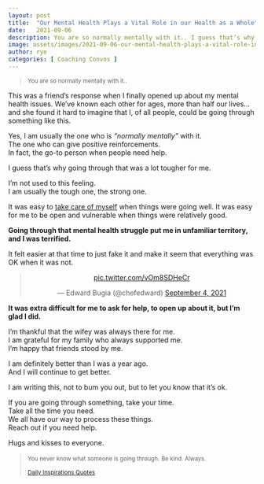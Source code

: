 ```yaml
---
layout: post
title:  "Our Mental Health Plays a Vital Role in our Health as a Whole"
date:   2021-09-06
description: You are so normally mentally with it.. I guess that’s why going through that was a lot tougher.
image: assets/images/2021-09-06-our-mental-health-plays-a-vital-role-in-our-health-as-a-whole.png
author: rye
categories: [ Coaching Convos ]
---
```


> <small>You are so normally mentally with it..</small>

This was a friend’s response when I finally opened up about my mental health issues. We’ve known each other for ages, more than half our lives… and she found it hard to imagine that I, of all people, could be going through something like this.

Yes, I am usually the one who is *“normally mentally”* with it.<br>
The one who can give positive reinforcements.<br>
In fact, the go-to person when people need help.

I guess that’s why going through that was a lot tougher for me.

I’m not used to this feeling.<br>
I am usually the tough one, the strong one.

It was easy to [take care of myself](/blog/take-care-of-yourself-find-your-bliss/) when things were going well. It was easy for me to be open and vulnerable when things were relatively good.

**Going through that mental health struggle put me in unfamiliar territory, and I was terrified.**

It felt easier at that time to just fake it and make it seem that everything was OK when it was not.

<center><blockquote class="twitter-tweet"><p lang="zxx" dir="ltr"><a href="https://t.co/vOm8SDHeCr">pic.twitter.com/vOm8SDHeCr</a></p>&mdash; Edward Bugia (@chefedward) <a href="https://twitter.com/chefedward/status/1434079923489030155?ref_src=twsrc%5Etfw">September 4, 2021</a></blockquote> <script async src="https://platform.twitter.com/widgets.js" charset="utf-8"></script></center>

**It was extra difficult for me to ask for help, to open up about it, but I’m glad I did.**

I’m thankful that the wifey was always there for me.<br>
I am grateful for my family who always supported me.<br>
I’m happy that friends stood by me.

I am definitely better than I was a year ago.<br>
And I will continue to get better.

I am writing this, not to bum you out, but to let you know that it’s ok.

If you are going through something, take your time.<br>
Take all the time you need.<br>
We all have our way to process these things.<br>
Reach out if you need help.

Hugs and kisses to everyone.

> <small>You never know what someone is going through.</small>
> <small>Be kind. Always.</small>
> 
> <small>[Daily Inspirations Quotes](https://www.dailyinspirationalquotes.in/2016/10/never-know-someone-going-kind/)</small>